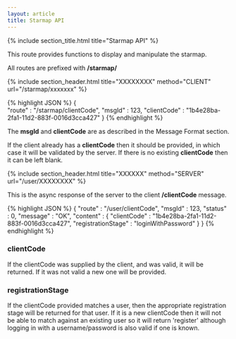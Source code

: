 ```yaml
---
layout: article
title: Starmap API
---
```


{% include section_title.html title="Starmap API" %}

This route provides functions to display and manipulate the starmap.

All routes are prefixed with **/starmap/**

{% include section_header.html title="XXXXXXXX" method="CLIENT" url="/starmap/xxxxxxx" %}


{% highlight JSON %}
{  
  "route"           : "/starmap/clientCode",
  "msgId"           : 123,
  "clientCode"      : "1b4e28ba-2fa1-11d2-883f-0016d3cca427"
}
{% endhighlight %}

The **msgId** and **clientCode** are as described in the Message Format section.

If the client already has a **clientCode** then it should be provided, in which case
it will be validated by the server. If there is no existing **clientCode** then it
can be left blank.



{% include section_header.html title="XXXXXX" method="SERVER" url="/user/XXXXXXXX" %}

This is the async response of the server to the client **/clientCode** message.

{% highlight JSON %}
{
  "route"           : "/user/clientCode",
  "msgId"           : 123,
  "status"          : 0,
  "message"         : "OK",
  "content"         : {
    "clientCode"        : "1b4e28ba-2fa1-11d2-883f-0016d3cca427",
    "registrationStage" : "loginWithPassword"
  }
}
{% endhighlight %}

### clientCode

If the clientCode was supplied by the client, and was valid, it will be returned. If it
was not valid a new one will be provided.

### registrationStage

If the clientCode provided matches a user, then the appropriate registration stage will
be returned for that user. If it is a new clientCode then it will not be able to match
against an existing user so it will return 'register' although logging in with a
username/password is also valid if one is known.


